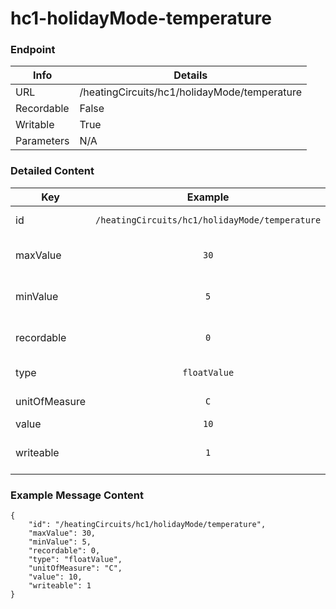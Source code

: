# hc1-holidayMode-temperature



### Endpoint

| Info  | Details |
| ------------- | ------------- |
| URL   | /heatingCircuits/hc1/holidayMode/temperature   |
| Recordable   | False   |
| Writable   | True   |
| Parameters  | N/A |

### Detailed Content

|  Key  | Example | Description |
| ------------- | :------: | :------------------------------ |
|  id | `/heatingCircuits/hc1/holidayMode/temperature` | Message ID (URL) |
|  maxValue | `30` | Maximum allowed value |
|  minValue | `5` | Minimum allowed value |
|  recordable | `0` | Recordable parameter (0=No) |
|  type | `floatValue` | Data type of value |
|  unitOfMeasure | `C` | Unit of Measure |
|  value | `10` |  |
|  writeable | `1` | Writable parameter (0=No) |



### Example Message Content
```
{
    "id": "/heatingCircuits/hc1/holidayMode/temperature",
    "maxValue": 30,
    "minValue": 5,
    "recordable": 0,
    "type": "floatValue",
    "unitOfMeasure": "C",
    "value": 10,
    "writeable": 1
}
```
